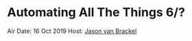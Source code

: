 # Automating All The Things 6/?

<a href="https://www.youtube.com/embed/yl6T2Pt5fCk"></a>

Air Date: 16 Oct 2019
Host: [Jason van Brackel](twitter.com/jasonvanbrackel)
